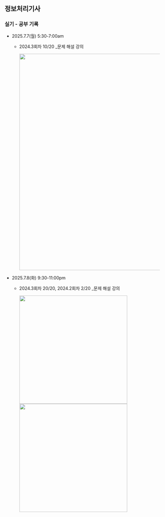 ## 정보처리기사

### 실기 - 공부 기록

- 2025.7.7(월) 5:30-7:00am

  - 2024.3회차 10/20 _문제 해설 강의

    <img src='https://github.com/user-attachments/assets/9b24e219-4861-4818-aff8-feafec7894a0' width='700' />

- 2025.7.8(화) 9:30-11:00pm

  - 2024.3회차 20/20, 2024.2회차 2/20 _문제 해설 강의

    <img src='https://github.com/user-attachments/assets/1153db30-8cd1-401a-bb81-b56285241813' width='350' /> <img src='https://github.com/user-attachments/assets/3c3a242f-5345-4188-b07e-fff9fc1cd3a8' width='350' />
  
